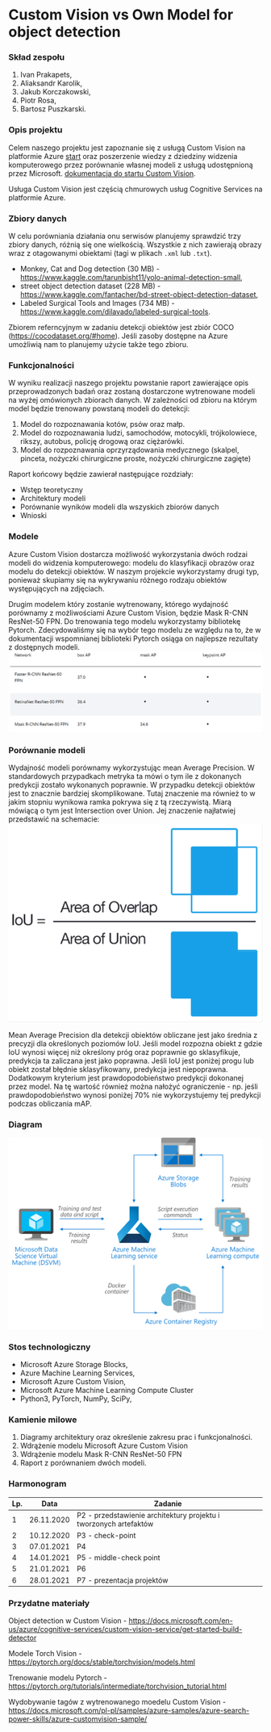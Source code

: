 # Custom Vision vs Own Model for object detection

### Skład zespołu
1. Ivan Prakapets,
2. Aliaksandr Karolik,
3. Jakub Korczakowski,
4. Piotr Rosa,
5. Bartosz Puszkarski.

### Opis projektu
Celem naszego projektu jest zapoznanie się z usługą Custom Vision na platformie Azure [start](https://azure.microsoft.com/en-us/services/cognitive-services/custom-vision-service/) oraz poszerzenie wiedzy z dziedziny widzenia komputerowego przez porównanie własnej modeli z usługą udostępnioną przez Microsoft. [dokumentacja do startu Custom Vision](https://docs.microsoft.com/en-us/azure/cognitive-services/custom-vision-service/getting-started-build-a-classifier).

Usługa Custom Vision jest częścią chmurowych usług Cognitive Services na platformie Azure.

### Zbiory danych

W celu porówniania działania onu serwisów planujemy sprawdzić trzy zbiory danych, różnią się one wielkością. Wszystkie z nich zawierają obrazy wraz z otagowanymi obiektami (tagi w plikach `.xml` lub `.txt`).

- Monkey, Cat and Dog detection (30 MB) - https://www.kaggle.com/tarunbisht11/yolo-animal-detection-small,
- street object detection dataset (228 MB) - https://www.kaggle.com/fantacher/bd-street-object-detection-dataset,
- Labeled Surgical Tools and Images (734 MB) - https://www.kaggle.com/dilavado/labeled-surgical-tools.

Zbiorem referncyjnym w zadaniu detekcji obiektów jest zbiór COCO (https://cocodataset.org/#home). Jeśli zasoby dostępne na Azure umożliwią nam to planujemy użycie także tego zbioru.

### Funkcjonalności
W  wyniku realizacji naszego projektu powstanie raport zawierające opis  przeprowadzonych badań oraz zostaną dostarczone wytrenowane modeli na wyżej omówionych zbiorach danych. W zależności od zbioru na którym model będzie trenowany powstaną modeli do detekcji:

1.  Model do rozpoznawania kotów, psów oraz małp. 
2.  Model do rozpoznawania ludzi, samochodów, motocykli, trójkolowiece, rikszy, autobus, policję drogową oraz ciężarówki.
3.  Model do rozpoznawania oprzyrządowania medycznego (skalpel, pinceta, nożyczki chirurgiczne proste, nożyczki chirurgiczne zagięte)

Raport końcowy będzie zawierał następujące rozdziały: 
 - Wstęp teoretyczny 
 - Architektury modeli 
 - Porównanie wyników modeli dla wszyskich zbiorów danych
 - Wnioski 
 
### Modele
Azure Custom Vision dostarcza możliwość wykorzystania dwóch rodzai modeli do widzenia komputerowego: modelu do klasyfikacji obrazów oraz modelu do detekcji obiektów. W naszym projekcie wykorzystamy drugi typ, ponieważ skupiamy się na wykrywaniu różnego rodzaju obiektów występujących na zdjęciach.

Drugim modelem który zostanie wytrenowany, którego wydajność porównamy z możliwościami Azure Custom Vision, będzie Mask R-CNN ResNet-50 FPN. Do trenowania tego modelu wykorzystamy bibliotekę Pytorch. Zdecydowaliśmy się na wybór tego modelu ze względu na to, że w dokumentacji wspomnianej biblioteki Pytorch osiąga on najlepsze rezultaty z dostępnych modeli. 
![alt text](porownanie.png "Modele")

### Porównanie modeli
Wydajność modeli porównamy wykorzystując mean Average Precision. W standardowych przypadkach metryka ta mówi o tym ile z dokonanych predykcji zostało wykonanych poprawnie. W przypadku detekcji obiektów jest to znacznie bardziej skomplikowane. Tutaj znaczenie ma również to w jakim stopniu wynikowa ramka pokrywa się z tą rzeczywistą. Miarą mówiącą o tym jest Intersection over Union. Jej znaczenie najłatwiej przedstawić na schemacie:
![alt text](iou.png "IoU")

Mean Average Precision dla detekcji obiektów obliczane jest jako średnia z precyzji dla określonych poziomów IoU. Jeśli model rozpozna obiekt z gdzie IoU wynosi więcej niż określony próg oraz poprawnie go sklasyfikuje, predykcja ta zaliczana jest jako poprawna. Jeśli IoU jest poniżej progu lub obiekt został błędnie sklasyfikowany, predykcja jest niepoprawna. 
Dodatkowym kryterium jest prawdopodobieństwo predykcji dokonanej przez model. Na tę wartość również można nałożyć ograniczenie - np. jeśli prawdopodobieństwo wynosi poniżej 70% nie wykorzystujemy tej predykcji podczas obliczania mAP. 

### Diagram
![alt text](wykres.png "Design")


### Stos technologiczny
- Microsoft Azure Storage Blocks,
- Azure Machine Learning Services,
- Microsoft Azure Custom Vision,
- Microsoft Azure Machine Learning Compute Cluster
- Python3, PyTorch, NumPy, SciPy,


### Kamienie milowe
1. Diagramy architektury oraz określenie zakresu prac i funkcjonalności.
2. Wdrążenie modelu Microsoft Azure Custom Vision 
3. Wdrążenie modelu Mask R-CNN ResNet-50 FPN
4. Raport z porównaniem dwóch modeli.

### Harmonogram

| Lp. | Data | Zadanie | 
| -------- | ------------- | ------------------------------------------------- |
| 1        | 26.11.2020          | P2 - przedstawienie architektury projektu i tworzonych artefaktów                                |
| 2    | 10.12.2020 | P3 - check-point|                                                              |
| 3   | 07.01.2021 | P4 |
| 4   | 14.01.2021 | P5 - middle-check point |
| 5   | 21.01.2021 | P6 |
| 6   | 28.01.2021 | P7 - prezentacja projektów                                   |                                                              |




### Przydatne materiały

Object detection w Custom Vision - https://docs.microsoft.com/en-us/azure/cognitive-services/custom-vision-service/get-started-build-detector

Modele Torch Vision - https://pytorch.org/docs/stable/torchvision/models.html

Trenowanie modelu Pytorch - https://pytorch.org/tutorials/intermediate/torchvision_tutorial.html

Wydobywanie tagów z wytrenowanego moedelu Custom Vision - https://docs.microsoft.com/pl-pl/samples/azure-samples/azure-search-power-skills/azure-customvision-sample/



